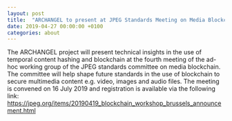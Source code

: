 ```yaml
---
layout: post
title:  "ARCHANGEL to present at JPEG Standards Meeting on Media Blockchain, Brussells"
date: 2019-04-27 00:00:00 +0100
categories: about
---
```


The ARCHANGEL project will present technical insights in the use of temporal content hashing and blockchain at the fourth meeting of the ad-hoc working group of the JPEG standards committee on media blockchain.  The committee will help shape future standards in the use of blockchain to secure multimedia content e.g. video, images and audio files.  The meeting is convened on 16 July 2019 and registration is available via the following link: <https://jpeg.org/items/20190419_blockchain_workshop_brussels_announcement.html>